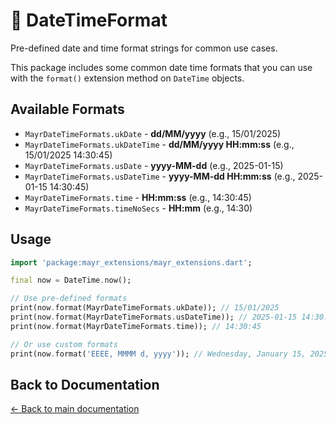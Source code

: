 # 📜 DateTimeFormat

Pre-defined date and time format strings for common use cases.

This package includes some common date time formats that you can use with the `format()` extension method on `DateTime` objects.

## Available Formats

- `MayrDateTimeFormats.ukDate` - **dd/MM/yyyy** (e.g., 15/01/2025)
- `MayrDateTimeFormats.ukDateTime` - **dd/MM/yyyy HH:mm:ss** (e.g., 15/01/2025 14:30:45)
- `MayrDateTimeFormats.usDate` - **yyyy-MM-dd** (e.g., 2025-01-15)
- `MayrDateTimeFormats.usDateTime` - **yyyy-MM-dd HH:mm:ss** (e.g., 2025-01-15 14:30:45)
- `MayrDateTimeFormats.time` - **HH:mm:ss** (e.g., 14:30:45)
- `MayrDateTimeFormats.timeNoSecs` - **HH:mm** (e.g., 14:30)

## Usage

```dart
import 'package:mayr_extensions/mayr_extensions.dart';

final now = DateTime.now();

// Use pre-defined formats
print(now.format(MayrDateTimeFormats.ukDate)); // 15/01/2025
print(now.format(MayrDateTimeFormats.usDateTime)); // 2025-01-15 14:30:45
print(now.format(MayrDateTimeFormats.time)); // 14:30:45

// Or use custom formats
print(now.format('EEEE, MMMM d, yyyy')); // Wednesday, January 15, 2025
```

## Back to Documentation

[← Back to main documentation](./README.md)
